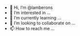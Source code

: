 - 👋 Hi, I’m @lamberons
- 👀 I’m interested in ...
- 🌱 I’m currently learning ...
- 💞️ I’m looking to collaborate on ...
- 📫 How to reach me ...

<!---
lamberons/lamberons is a ✨ special ✨ repository because its `README.md` (this file) appears on your GitHub profile.
You can click the Preview link to take a look at your changes.
--->
